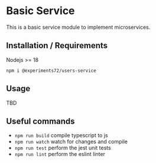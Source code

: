 # Basic Service

This is a basic service module to implement microservices.

## Installation / Requirements

Nodejs >= 18

`npm i @experiments72/users-service`

## Usage

TBD

## Useful commands

* `npm run build`   compile typescript to js
* `npm run watch`   watch for changes and compile
* `npm run test`    perform the jest unit tests
* `npm run lint`    perform the eslint linter
